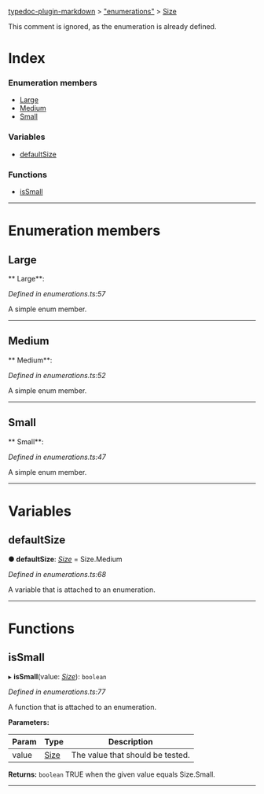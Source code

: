 [typedoc-plugin-markdown](../README.md) > ["enumerations"](../modules/_enumerations_.md) > [Size](../enums/_enumerations_.size.md)

This comment is ignored, as the enumeration is already defined.

# Index

### Enumeration members

* [Large](_enumerations_.size.md#large)
* [Medium](_enumerations_.size.md#medium)
* [Small](_enumerations_.size.md#small)

### Variables

* [defaultSize](_enumerations_.size.md#defaultsize)

### Functions

* [isSmall](_enumerations_.size.md#issmall)

---

# Enumeration members
<a id="large"></a>

##  Large

** Large**:   

*Defined in enumerations.ts:57*

A simple enum member.

___

<a id="medium"></a>

##  Medium

** Medium**:   

*Defined in enumerations.ts:52*

A simple enum member.

___

<a id="small"></a>

##  Small

** Small**:   

*Defined in enumerations.ts:47*

A simple enum member.

___

# Variables
<a id="defaultsize"></a>

##  defaultSize

**●  defaultSize**:  *[Size](_enumerations_.size.md)*  =  Size.Medium

*Defined in enumerations.ts:68*

A variable that is attached to an enumeration.

___

# Functions
<a id="issmall"></a>

##  isSmall

▸ **isSmall**(value: *[Size](_enumerations_.size.md)*): `boolean`

*Defined in enumerations.ts:77*

A function that is attached to an enumeration.

**Parameters:**

| Param | Type | Description |
| ------ | ------ | ------ |
| value | [Size](_enumerations_.size.md)   |  The value that should be tested. |

**Returns:** `boolean`
TRUE when the given value equals Size.Small.

___

